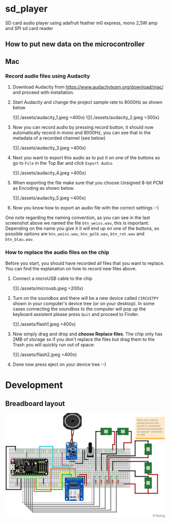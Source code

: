 # sd_player
SD card audio player using adafruit feather m0 express, mono 2,5W amp and SPI sd card reader

## How to put new data on the microcontroller

## Mac

### Record audio files using Audacity

1. Download Audacity from https://www.audacityteam.org/download/mac/ and proceed with installation.

1. Start Audacity and change the project sample rate to 8000Hz as shown below

    ![](./assets/audacity_1.jpeg =400x)
    ![](./assets/audacity_2.jpeg =300x)

1. Now you can record audio by pressing record button, it should now automatically record in mono and 8000Hz, you can see that in the metadata of a recorded channel (see below)

    ![](./assets/audacity_3.jpeg =400x)

1. Next you want to export this audio as to put it on one of the buttons so go to `File` in the Top Bar and click `Export Audio`

    ![](./assets/audacity_4.jpeg =400x)

1. When exporting the file make sure that you choose Unsigned 8-bit PCM as Encoding as shown below.

    ![](./assets/audacity_5.jpeg =400x)

1. Now you know how to export an audio file with the correct settings :-)

One note regarding the naming convention, as you can see in the last screenshot above we named the file `btn_weiss.wav`, this is important:
Depending on the name you give it it will end up on one of the buttons, so possible options are `btn_weiss.wav`, `btn_gelb.wav`, `btn_rot.wav` and `btn_blau.wav`.

### How to replace the audio files on the chip

Before you start, you should have recorded all files that you want to replace. You can find the explanation on how to record new files above.

1. Connect a microUSB cable to the chip

    ![](./assets/microusb.jpeg =200x)

1. Turn on the soundbox and there will be a new device called `CIRCUITPY` shown in your computer's device tree (or on your desktop). In some cases connecting the soundbox to the computer will pop up the keyboard assistent please press `Quit` and proceed to Finder.

    ![](./assets/flash1.jpeg =400x)

2. Now simply drag and drop and **choose Replace files**. The chip only has 2MB of storage so if you don't replace the files but drag them to the Trash you will quickly run out of space:

    ![](./assets/flash2.jpeg =400x)

3. Done now press eject on your device tree :-)


# Development

## Breadboard layout

![](./sketch/sd_player_bb.jpg)
